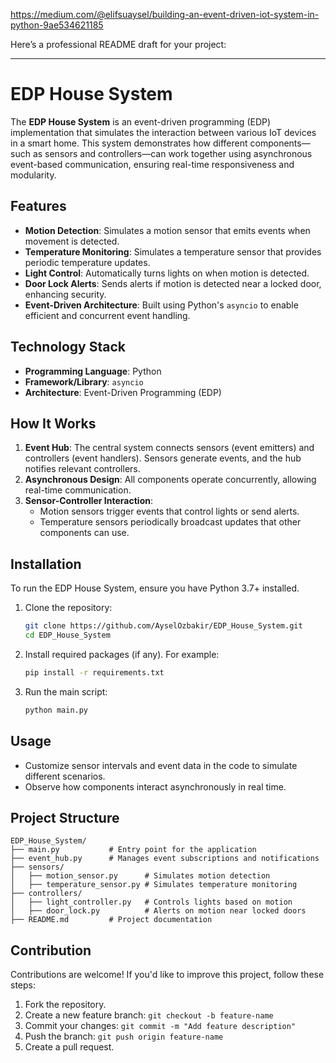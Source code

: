https://medium.com/@elifsuaysel/building-an-event-driven-iot-system-in-python-9ae534621185

Here’s a professional README draft for your project: 

---

# EDP House System

The **EDP House System** is an event-driven programming (EDP) implementation that simulates the interaction between various IoT devices in a smart home. This system demonstrates how different components—such as sensors and controllers—can work together using asynchronous event-based communication, ensuring real-time responsiveness and modularity.

## Features

- **Motion Detection**: Simulates a motion sensor that emits events when movement is detected.
- **Temperature Monitoring**: Simulates a temperature sensor that provides periodic temperature updates.
- **Light Control**: Automatically turns lights on when motion is detected.
- **Door Lock Alerts**: Sends alerts if motion is detected near a locked door, enhancing security.
- **Event-Driven Architecture**: Built using Python's `asyncio` to enable efficient and concurrent event handling.

## Technology Stack

- **Programming Language**: Python
- **Framework/Library**: `asyncio`
- **Architecture**: Event-Driven Programming (EDP)

## How It Works

1. **Event Hub**: The central system connects sensors (event emitters) and controllers (event handlers). Sensors generate events, and the hub notifies relevant controllers.
2. **Asynchronous Design**: All components operate concurrently, allowing real-time communication.
3. **Sensor-Controller Interaction**: 
   - Motion sensors trigger events that control lights or send alerts.
   - Temperature sensors periodically broadcast updates that other components can use.

## Installation

To run the EDP House System, ensure you have Python 3.7+ installed.

1. Clone the repository:
   ```bash
   git clone https://github.com/AyselOzbakir/EDP_House_System.git
   cd EDP_House_System
   ```

2. Install required packages (if any). For example:
   ```bash
   pip install -r requirements.txt
   ```

3. Run the main script:
   ```bash
   python main.py
   ```

## Usage

- Customize sensor intervals and event data in the code to simulate different scenarios.
- Observe how components interact asynchronously in real time.

## Project Structure

```plaintext
EDP_House_System/
├── main.py           # Entry point for the application
├── event_hub.py      # Manages event subscriptions and notifications
├── sensors/
│   ├── motion_sensor.py      # Simulates motion detection
│   ├── temperature_sensor.py # Simulates temperature monitoring
├── controllers/
│   ├── light_controller.py   # Controls lights based on motion
│   ├── door_lock.py          # Alerts on motion near locked doors
├── README.md         # Project documentation
```

## Contribution

Contributions are welcome! If you'd like to improve this project, follow these steps:

1. Fork the repository.
2. Create a new feature branch: `git checkout -b feature-name`
3. Commit your changes: `git commit -m "Add feature description"`
4. Push the branch: `git push origin feature-name`
5. Create a pull request.

